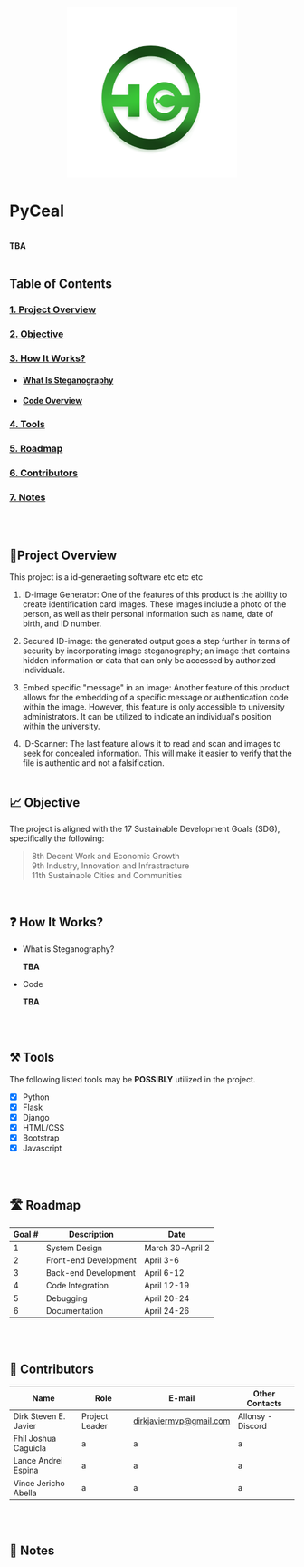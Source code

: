 <p align = "center">
  <img src = "LogoP.png" width = "300" height = "300"> 
</p>

# PyCeal

<br> **TBA**
<br><br>

## Table of Contents

### [1. Project Overview](#proj-obv) 
### [2. Objective](#obj) 
### [3. How It Works?](#how-works) 
- #### [What Is Steganography](#steg-info)
- #### [Code Overview](#code-info)
### [4. Tools](#tools) 
### [5. Roadmap](#roadm) 
### [6. Contributors](#contrib) 
### [7. Notes](#notes) 

<br><br>

## <a id = "proj-obv"> 🎯Project Overview </a> <br>
 This project is a id-generaeting software etc etc etc 
1. ID-image Generator: One of the features of this product is the ability to create identification card images. These images include a photo of the person, as well as their personal information such as name, date of birth, and ID number.

2. Secured ID-image: the generated output goes a step further in terms of security by incorporating image steganography; an image that contains hidden information or data that can only be accessed by authorized individuals. 

3. Embed specific "message" in an image: Another feature of this product allows for the embedding of a specific message or authentication code within the image. However, this feature is only accessible to university administrators. It can be utilized to indicate an individual's position within the university.

4. ID-Scanner: The last feature allows it to read and scan and images to seek for concealed information. This will make it easier to verify that the file is authentic and not a falsification.
<br><br>


##  <a id = "obj"> 📈 Objective </a><br>
The project is aligned with the 17 Sustainable Development Goals (SDG), specifically the following:

> 8th Decent Work and Economic Growth <br>
> 9th Industry, Innovation and Infrastracture <br>
> 11th Sustainable Cities and Communities <br>

<br>

##  <a id = "how-works"> ❓ How It Works? </a><br>
- <a id = "steg-info"> What is Steganography? </a>
  <p> <b>TBA</b> </p>
- <a id = "code-info"> Code </a>
  <p> <b>TBA</b> </p>

<br><br>


##  <a id = "tools"> ⚒️ Tools </a><br>
The following listed tools may be **POSSIBLY** utilized in the project. <br>

- [x] Python <br> 
- [x] Flask <br> 
- [x] Django <br> 
- [x] HTML/CSS <br> 
- [x] Bootstrap <br> 
- [x] Javascript <br>

<br><br>
##  <a id = "roadm"> 🛣️ Roadmap </a> <br>

| Goal # | Description | Date 
| --- | --- | --- | 
|  1 | System Design | March 30-April 2 |
|  2 | Front-end Development | April 3-6 |
|  3 | Back-end Development | April 6-12 | 
|  4 | Code Integration | April 12-19 |
|  5 | Debugging | April 20-24 |
|  6 | Documentation | April 24-26 |

<br><br>


##  <a id = "contrib"> 👷‍ Contributors </a> <br>

| Name | Role | E-mail | Other Contacts |
| --- | --- | --- | --- |
| Dirk Steven E. Javier | Project Leader | dirkjaviermvp@gmail.com | Allonsy -Discord |
| Fhil Joshua Caguicla | a | a | a |
| Lance Andrei Espina | a | a | a |
| Vince Jericho Abella | a | a | a |
<br><br>


##  <a id = "notes"> 📝 Notes </a><br>
<br><br>
